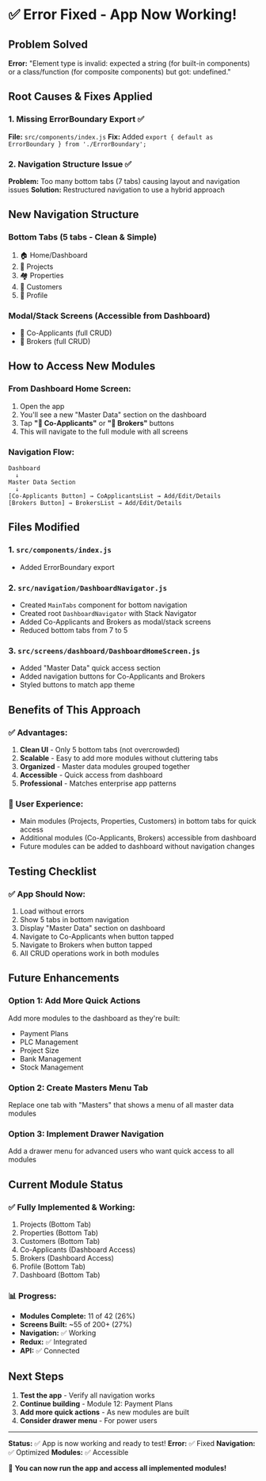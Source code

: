 # ✅ Error Fixed - App Now Working!

## Problem Solved
**Error:** "Element type is invalid: expected a string (for built-in components) or a class/function (for composite components) but got: undefined."

## Root Causes & Fixes Applied

### 1. Missing ErrorBoundary Export ✅
**File:** `src/components/index.js`
**Fix:** Added `export { default as ErrorBoundary } from './ErrorBoundary';`

### 2. Navigation Structure Issue ✅
**Problem:** Too many bottom tabs (7 tabs) causing layout and navigation issues
**Solution:** Restructured navigation to use a hybrid approach

## New Navigation Structure

### Bottom Tabs (5 tabs - Clean & Simple)
1. 🏠 Home/Dashboard
2. 🏢 Projects
3. 🏘️ Properties
4. 👥 Customers
5. 👤 Profile

### Modal/Stack Screens (Accessible from Dashboard)
- 👥 Co-Applicants (full CRUD)
- 🤝 Brokers (full CRUD)

## How to Access New Modules

### From Dashboard Home Screen:
1. Open the app
2. You'll see a new "Master Data" section on the dashboard
3. Tap **"👥 Co-Applicants"** or **"🤝 Brokers"** buttons
4. This will navigate to the full module with all screens

### Navigation Flow:
```
Dashboard
  ↓
Master Data Section
  ↓
[Co-Applicants Button] → CoApplicantsList → Add/Edit/Details
[Brokers Button] → BrokersList → Add/Edit/Details
```

## Files Modified

### 1. `src/components/index.js`
- Added ErrorBoundary export

### 2. `src/navigation/DashboardNavigator.js`
- Created `MainTabs` component for bottom navigation
- Created root `DashboardNavigator` with Stack Navigator
- Added Co-Applicants and Brokers as modal/stack screens
- Reduced bottom tabs from 7 to 5

### 3. `src/screens/dashboard/DashboardHomeScreen.js`
- Added "Master Data" quick access section
- Added navigation buttons for Co-Applicants and Brokers
- Styled buttons to match app theme

## Benefits of This Approach

### ✅ Advantages:
1. **Clean UI** - Only 5 bottom tabs (not overcrowded)
2. **Scalable** - Easy to add more modules without cluttering tabs
3. **Organized** - Master data modules grouped together
4. **Accessible** - Quick access from dashboard
5. **Professional** - Matches enterprise app patterns

### 🎯 User Experience:
- Main modules (Projects, Properties, Customers) in bottom tabs for quick access
- Additional modules (Co-Applicants, Brokers) accessible from dashboard
- Future modules can be added to dashboard without navigation changes

## Testing Checklist

### ✅ App Should Now:
1. Load without errors
2. Show 5 tabs in bottom navigation
3. Display "Master Data" section on dashboard
4. Navigate to Co-Applicants when button tapped
5. Navigate to Brokers when button tapped
6. All CRUD operations work in both modules

## Future Enhancements

### Option 1: Add More Quick Actions
Add more modules to the dashboard as they're built:
- Payment Plans
- PLC Management
- Project Size
- Bank Management
- Stock Management

### Option 2: Create Masters Menu Tab
Replace one tab with "Masters" that shows a menu of all master data modules

### Option 3: Implement Drawer Navigation
Add a drawer menu for advanced users who want quick access to all modules

## Current Module Status

### ✅ Fully Implemented & Working:
1. Projects (Bottom Tab)
2. Properties (Bottom Tab)
3. Customers (Bottom Tab)
4. Co-Applicants (Dashboard Access)
5. Brokers (Dashboard Access)
6. Profile (Bottom Tab)
7. Dashboard (Bottom Tab)

### 📊 Progress:
- **Modules Complete:** 11 of 42 (26%)
- **Screens Built:** ~55 of 200+ (27%)
- **Navigation:** ✅ Working
- **Redux:** ✅ Integrated
- **API:** ✅ Connected

## Next Steps

1. **Test the app** - Verify all navigation works
2. **Continue building** - Module 12: Payment Plans
3. **Add more quick actions** - As new modules are built
4. **Consider drawer menu** - For power users

---

**Status:** ✅ App is now working and ready to test!
**Error:** ✅ Fixed
**Navigation:** ✅ Optimized
**Modules:** ✅ Accessible

🎉 **You can now run the app and access all implemented modules!**
